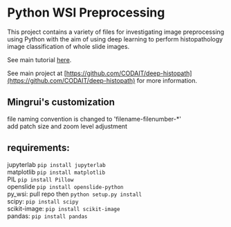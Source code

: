 <!--
{% comment %}
Licensed to the Apache Software Foundation (ASF) under one or more
contributor license agreements.  See the NOTICE file distributed with
this work for additional information regarding copyright ownership.
The ASF licenses this file to you under the Apache License, Version 2.0
(the "License"); you may not use this file except in compliance with
the License.  You may obtain a copy of the License at

http://www.apache.org/licenses/LICENSE-2.0

Unless required by applicable law or agreed to in writing, software
distributed under the License is distributed on an "AS IS" BASIS,
WITHOUT WARRANTIES OR CONDITIONS OF ANY KIND, either express or implied.
See the License for the specific language governing permissions and
limitations under the License.
{% endcomment %}
-->

# Python WSI Preprocessing

This project contains a variety of files for investigating image preprocessing using Python
with the aim of using deep learning to perform histopathology image classification of
whole slide images.

See main tutorial [here](./docs/wsi-preprocessing-in-python/index.md).

See main project at [https://github.com/CODAIT/deep-histopath](https://github.com/CODAIT/deep-histopath)
for more information.

## Mingrui's customization

file naming convention is changed to 'filename-filenumber-*'  
add patch size and zoom level adjustment

## requirements:  
jupyterlab `pip install jupyterlab`  
matplotlib `pip install matplotlib`  
PIL `pip install Pillow`  
openslide `pip install openslide-python`  
py_wsi: pull repo then `python setup.py install`  
scipy: `pip install scipy`  
scikit-image: `pip install scikit-image`  
pandas: `pip install pandas`  
